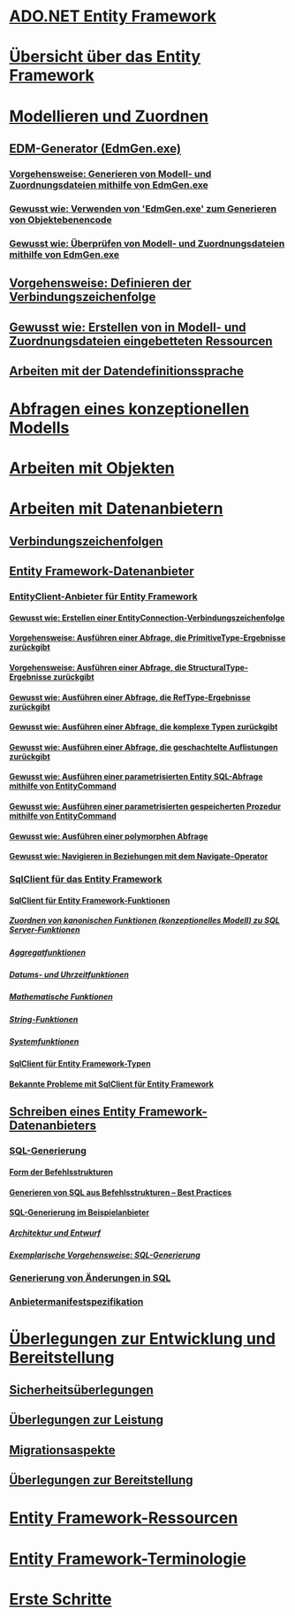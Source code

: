# [ADO.NET Entity Framework](index.md)
# [Übersicht über das Entity Framework](overview.md)
# [Modellieren und Zuordnen](modeling-and-mapping.md)
## [EDM-Generator (EdmGen.exe)](edm-generator-edmgen-exe.md)
### [Vorgehensweise: Generieren von Modell- und Zuordnungsdateien mithilfe von EdmGen.exe](how-to-use-edmgen-exe-to-generate-the-model-and-mapping-files.md)
### [Gewusst wie: Verwenden von 'EdmGen.exe' zum Generieren von Objektebenencode](how-to-use-edmgen-exe-to-generate-object-layer-code.md)
### [Gewusst wie: Überprüfen von Modell- und Zuordnungsdateien mithilfe von EdmGen.exe](how-to-use-edmgen-exe-to-validate-model-and-mapping-files.md)
## [Vorgehensweise: Definieren der Verbindungszeichenfolge](how-to-define-the-connection-string.md)
## [Gewusst wie: Erstellen von in Modell- und Zuordnungsdateien eingebetteten Ressourcen](how-to-make-model-and-mapping-files-embedded-resources.md)
## [Arbeiten mit der Datendefinitionssprache](working-with-data-definition-language.md)
# [Abfragen eines konzeptionellen Modells](querying-a-conceptual-model.md)
# [Arbeiten mit Objekten](working-with-objects.md)
# [Arbeiten mit Datenanbietern](working-with-data-providers.md)
## [Verbindungszeichenfolgen](connection-strings.md)
## [Entity Framework-Datenanbieter](data-providers.md)
### [EntityClient-Anbieter für Entity Framework](entityclient-provider-for-the-entity-framework.md)
#### [Gewusst wie: Erstellen einer EntityConnection-Verbindungszeichenfolge](how-to-build-an-entityconnection-connection-string.md)
#### [Vorgehensweise: Ausführen einer Abfrage, die PrimitiveType-Ergebnisse zurückgibt](how-to-execute-a-query-that-returns-primitivetype-results.md)
#### [Vorgehensweise: Ausführen einer Abfrage, die StructuralType-Ergebnisse zurückgibt](how-to-execute-a-query-that-returns-structuraltype-results.md)
#### [Gewusst wie: Ausführen einer Abfrage, die RefType-Ergebnisse zurückgibt](how-to-execute-a-query-that-returns-reftype-results.md)
#### [Gewusst wie: Ausführen einer Abfrage, die komplexe Typen zurückgibt](how-to-execute-a-query-that-returns-complex-types.md)
#### [Gewusst wie: Ausführen einer Abfrage, die geschachtelte Auflistungen zurückgibt](how-to-execute-a-query-that-returns-nested-collections.md)
#### [Gewusst wie: Ausführen einer parametrisierten Entity SQL-Abfrage mithilfe von EntityCommand](how-to-execute-a-parameterized-entity-sql-query-using-entitycommand.md)
#### [Gewusst wie: Ausführen einer parametrisierten gespeicherten Prozedur mithilfe von EntityCommand](how-to-execute-a-parameterized-stored-procedure-using-entitycommand.md)
#### [Gewusst wie: Ausführen einer polymorphen Abfrage](how-to-execute-a-polymorphic-query.md)
#### [Gewusst wie: Navigieren in Beziehungen mit dem Navigate-Operator](how-to-navigate-relationships-with-the-navigate-operator.md)
### [SqlClient für das Entity Framework](sqlclient-for-the-entity-framework.md)
#### [SqlClient für Entity Framework-Funktionen](sqlclient-for-ef-functions.md)
##### [Zuordnen von kanonischen Funktionen (konzeptionelles Modell) zu SQL Server-Funktionen](conceptual-model-canonical-to-sql-server-functions-mapping.md)
##### [Aggregatfunktionen](aggregate-functions-sqlclient-for-entity-framework.md)
##### [Datums- und Uhrzeitfunktionen](date-and-time-functions.md)
##### [Mathematische Funktionen](mathematical-functions.md)
##### [String-Funktionen](string-functions.md)
##### [Systemfunktionen](system-functions.md)
#### [SqlClient für Entity Framework-Typen](sqlclient-for-ef-types.md)
#### [Bekannte Probleme mit SqlClient für Entity Framework](known-issues-in-sqlclient-for-entity-framework.md)
## [Schreiben eines Entity Framework-Datenanbieters](writing-an-ef-data-provider.md)
### [SQL-Generierung](sql-generation.md)
#### [Form der Befehlsstrukturen](the-shape-of-the-command-trees.md)
#### [Generieren von SQL aus Befehlsstrukturen – Best Practices](generating-sql-from-command-trees-best-practices.md)
#### [SQL-Generierung im Beispielanbieter](sql-generation-in-the-sample-provider.md)
##### [Architektur und Entwurf](architecture-and-design.md)
##### [Exemplarische Vorgehensweise: SQL-Generierung](walkthrough-sql-generation.md)
### [Generierung von Änderungen in SQL](modification-sql-generation.md)
### [Anbietermanifestspezifikation](provider-manifest-specification.md)
# [Überlegungen zur Entwicklung und Bereitstellung](development-and-deployment-considerations.md)
## [Sicherheitsüberlegungen](security-considerations.md)
## [Überlegungen zur Leistung](performance-considerations.md)
## [Migrationsaspekte](migration-considerations.md)
## [Überlegungen zur Bereitstellung](deployment-considerations.md)
# [Entity Framework-Ressourcen](resources.md)
# [Entity Framework-Terminologie](terminology.md)
# [Erste Schritte](getting-started.md)

